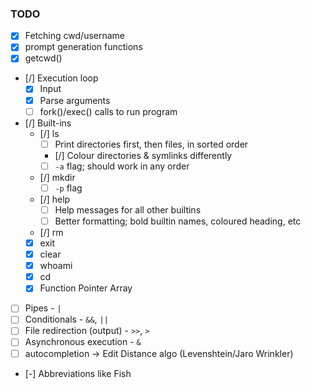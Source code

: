 ### TODO

- [x] Fetching cwd/username
- [x] prompt generation functions
- [x] getcwd()
- [/] Execution loop
    - [x] Input
    - [x] Parse arguments
    - [ ] fork()/exec() calls to run program
- [/] Built-ins
    - [/] ls
        - [ ] Print directories first, then files, in sorted order
        - [/] Colour directories & symlinks differently
        - [ ] `-a` flag; should work in any order
    - [/] mkdir
        - [ ] `-p` flag
    - [/] help
        - [ ] Help messages for all other builtins
        - [ ] Better formatting; bold builtin names, coloured heading, etc
    - [/] rm
    - [x] exit
    - [x] clear
    - [x] whoami
    - [x] cd
    - [x] Function Pointer Array
- [ ] Pipes - `|`
- [ ] Conditionals - `&&`, `||`
- [ ] File redirection (output) - `>>`, `>`
- [ ] Asynchronous execution - `&`
- [ ] autocompletion -> Edit Distance algo (Levenshtein/Jaro Wrinkler)
- [-] Abbreviations like Fish

